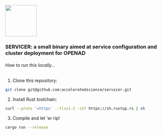 <img src="https://github.com/acceleratedscience/stressor/assets/14236737/3b48d7f4-4605-406d-95b3-062e9e694b2c" width="100"></br>
### SERVICER: a small binary aimed at service configuration and cluster deployment for OPENAD

###### How to run this locally...

 1. Clone this repository:

 ```bash
 git clone git@github.com:acceleratedscience/servicer.git
 ```
 2. Install Rust toolchain:
```bash
curl --proto '=https' --tlsv1.2 -sSf https://sh.rustup.rs | sh
```
3. Compile and let 'er rip!
```bash
cargo run --release
```
